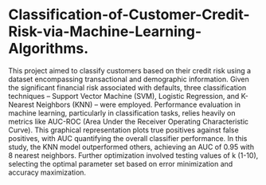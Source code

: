 # Classification-of-Customer-Credit-Risk-via-Machine-Learning-Algorithms.

This project aimed to classify customers based on their credit risk using a dataset encompassing transactional and demographic information. Given the significant financial risk associated with defaults, three classification techniques – Support Vector Machine (SVM), Logistic Regression, and K-Nearest Neighbors (KNN) – were employed. Performance evaluation in machine learning, particularly in classification tasks, relies heavily on metrics like AUC-ROC (Area Under the Receiver Operating Characteristic Curve). This graphical representation plots true positives against false positives, with AUC quantifying the overall classifier performance. In this study, the KNN model outperformed others, achieving an AUC of 0.95 with 8 nearest neighbors. Further optimization involved testing values of k (1-10), selecting the optimal parameter set based on error minimization and accuracy maximization.
